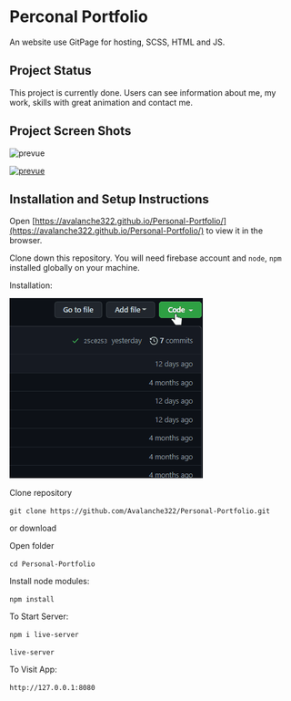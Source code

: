 # Perconal Portfolio
An website use GitPage for hosting, SCSS, HTML and JS.
## Project Status
This project is currently done. Users can see information about me, my work, skills with great animation and contact me.
## Project Screen Shots
![prevue](src\img\markdown\prevue.gif)

<p><a target="_blank" rel="noopener noreferrer" href="src\img\markdown\prevue.gif"><img src="src\img\markdown\prevue.gif" alt="prevue" style="max-width: 100%;"></a></p>

## Installation and Setup Instructions
Open [https://avalanche322.github.io/Personal-Portfolio/](https://avalanche322.github.io/Personal-Portfolio/) to view it in the browser.

Clone down this repository. You will need firebase account and `node`, `npm` installed globally on your machine.

Installation:

<p><a target="_blank" rel="noopener noreferrer" href="src\img\markdown\how-download.gif"><img src="src\img\markdown\how-download.gif" alt="how download" style="max-width: 100%;"></a></p>

Clone repository

`git clone https://github.com/Avalanche322/Personal-Portfolio.git`

or download

Open folder

`cd Personal-Portfolio`

Install node modules:

`npm install`

To Start Server:

`npm i live-server`

`live-server`  

To Visit App:

`http://127.0.0.1:8080` 
